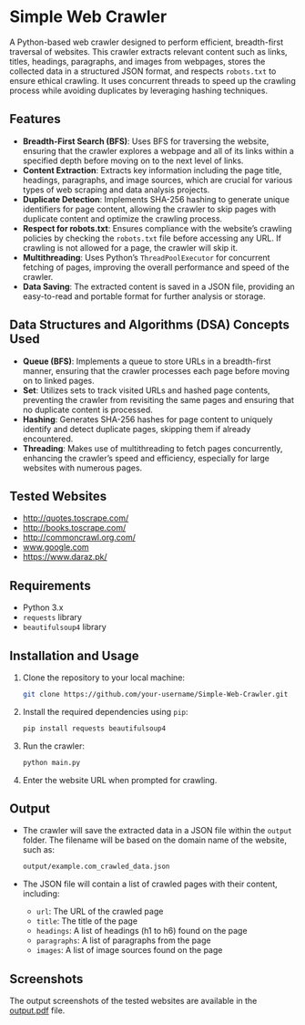 # Simple Web Crawler

A Python-based web crawler designed to perform efficient, breadth-first traversal of websites. This crawler extracts relevant content such as links, titles, headings, paragraphs, and images from webpages, stores the collected data in a structured JSON format, and respects `robots.txt` to ensure ethical crawling. It uses concurrent threads to speed up the crawling process while avoiding duplicates by leveraging hashing techniques.

## Features
- **Breadth-First Search (BFS)**: Uses BFS for traversing the website, ensuring that the crawler explores a webpage and all of its links within a specified depth before moving on to the next level of links.
- **Content Extraction**: Extracts key information including the page title, headings, paragraphs, and image sources, which are crucial for various types of web scraping and data analysis projects.
- **Duplicate Detection**: Implements SHA-256 hashing to generate unique identifiers for page content, allowing the crawler to skip pages with duplicate content and optimize the crawling process.
- **Respect for robots.txt**: Ensures compliance with the website’s crawling policies by checking the `robots.txt` file before accessing any URL. If crawling is not allowed for a page, the crawler will skip it.
- **Multithreading**: Uses Python’s `ThreadPoolExecutor` for concurrent fetching of pages, improving the overall performance and speed of the crawler.
- **Data Saving**: The extracted content is saved in a JSON file, providing an easy-to-read and portable format for further analysis or storage.

## Data Structures and Algorithms (DSA) Concepts Used
- **Queue (BFS)**: Implements a queue to store URLs in a breadth-first manner, ensuring that the crawler processes each page before moving on to linked pages.
- **Set**: Utilizes sets to track visited URLs and hashed page contents, preventing the crawler from revisiting the same pages and ensuring that no duplicate content is processed.
- **Hashing**: Generates SHA-256 hashes for page content to uniquely identify and detect duplicate pages, skipping them if already encountered.
- **Threading**: Makes use of multithreading to fetch pages concurrently, enhancing the crawler’s speed and efficiency, especially for large websites with numerous pages.

## Tested Websites
- http://quotes.toscrape.com/
- http://books.toscrape.com/
- http://commoncrawl.org.com/
- www.google.com
- https://www.daraz.pk/

## Requirements
- Python 3.x
- `requests` library
- `beautifulsoup4` library

## Installation and Usage

1. Clone the repository to your local machine:
    ```bash
    git clone https://github.com/your-username/Simple-Web-Crawler.git
    ```

2. Install the required dependencies using `pip`:
    ```bash
    pip install requests beautifulsoup4
    ```

3. Run the crawler:
    ```bash
    python main.py
    ```

4. Enter the website URL when prompted for crawling.

## Output

- The crawler will save the extracted data in a JSON file within the `output` folder. The filename will be based on the domain name of the website, such as:
  
    ```bash
    output/example.com_crawled_data.json
    ```

- The JSON file will contain a list of crawled pages with their content, including:

    - `url`: The URL of the crawled page
    - `title`: The title of the page
    - `headings`: A list of headings (h1 to h6) found on the page
    - `paragraphs`: A list of paragraphs from the page
    - `images`: A list of image sources found on the page

## Screenshots

The output screenshots of the tested websites are available in the [output.pdf]([https://github.com/your-username/your-repository-name/blob/main/output.pdf](https://github.com/Ayesha-Jadoon/Web-Crawler/blob/main/Output.pdf)) file.

